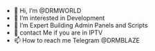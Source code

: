 - 👋 Hi, I’m @DRMWORLD
- 👀 I’m interested in Development
- 🌱 I’m Expert Building Admin Panels and Scripts
- 💞️ contact Me if you are in IPTV
- 📫 How to reach me Telegram @DRMBLAZE

<!---
DRMWORLD/DRMWORLD is a ✨ special ✨ repository because its `README.md` (this file) appears on your GitHub profile.
You can click the Preview link to take a look at your changes.
--->
